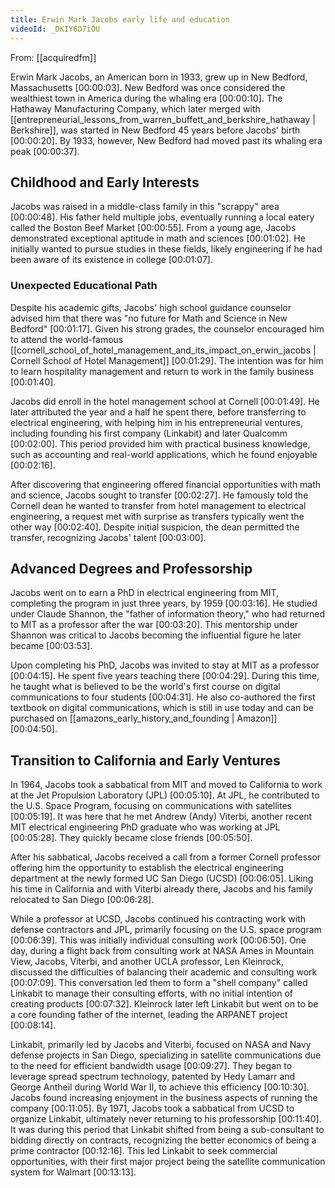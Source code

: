 ```yaml
---
title: Erwin Mark Jacobs early life and education
videoId: _DKIY6D7iOU
---
```


From: [[acquiredfm]] <br/> 

Erwin Mark Jacobs, an American born in 1933, grew up in New Bedford, Massachusetts <a class="yt-timestamp" data-t="00:00:03">[00:00:03]</a>. New Bedford was once considered the wealthiest town in America during the whaling era <a class="yt-timestamp" data-t="00:00:10">[00:00:10]</a>. The Hathaway Manufacturing Company, which later merged with [[entrepreneurial_lessons_from_warren_buffett_and_berkshire_hathaway | Berkshire]], was started in New Bedford 45 years before Jacobs' birth <a class="yt-timestamp" data-t="00:00:20">[00:00:20]</a>. By 1933, however, New Bedford had moved past its whaling era peak <a class="yt-timestamp" data-t="00:00:37">[00:00:37]</a>.

## Childhood and Early Interests

Jacobs was raised in a middle-class family in this "scrappy" area <a class="yt-timestamp" data-t="00:00:48">[00:00:48]</a>. His father held multiple jobs, eventually running a local eatery called the Boston Beef Market <a class="yt-timestamp" data-t="00:00:55">[00:00:55]</a>. From a young age, Jacobs demonstrated exceptional aptitude in math and sciences <a class="yt-timestamp" data-t="00:01:02">[00:01:02]</a>. He initially wanted to pursue studies in these fields, likely engineering if he had been aware of its existence in college <a class="yt-timestamp" data-t="00:01:07">[00:01:07]</a>.

### Unexpected Educational Path

Despite his academic gifts, Jacobs' high school guidance counselor advised him that there was "no future for Math and Science in New Bedford" <a class="yt-timestamp" data-t="00:01:17">[00:01:17]</a>. Given his strong grades, the counselor encouraged him to attend the world-famous [[cornell_school_of_hotel_management_and_its_impact_on_erwin_jacobs | Cornell School of Hotel Management]] <a class="yt-timestamp" data-t="00:01:29">[00:01:29]</a>. The intention was for him to learn hospitality management and return to work in the family business <a class="yt-timestamp" data-t="00:01:40">[00:01:40]</a>.

Jacobs did enroll in the hotel management school at Cornell <a class="yt-timestamp" data-t="00:01:49">[00:01:49]</a>. He later attributed the year and a half he spent there, before transferring to electrical engineering, with helping him in his entrepreneurial ventures, including founding his first company (Linkabit) and later Qualcomm <a class="yt-timestamp" data-t="00:02:00">[00:02:00]</a>. This period provided him with practical business knowledge, such as accounting and real-world applications, which he found enjoyable <a class="yt-timestamp" data-t="00:02:16">[00:02:16]</a>.

After discovering that engineering offered financial opportunities with math and science, Jacobs sought to transfer <a class="yt-timestamp" data-t="00:02:27">[00:02:27]</a>. He famously told the Cornell dean he wanted to transfer from hotel management to electrical engineering, a request met with surprise as transfers typically went the other way <a class="yt-timestamp" data-t="00:02:40">[00:02:40]</a>. Despite initial suspicion, the dean permitted the transfer, recognizing Jacobs' talent <a class="yt-timestamp" data-t="00:03:00">[00:03:00]</a>.

## Advanced Degrees and Professorship

Jacobs went on to earn a PhD in electrical engineering from MIT, completing the program in just three years, by 1959 <a class="yt-timestamp" data-t="00:03:16">[00:03:16]</a>. He studied under Claude Shannon, the "father of information theory," who had returned to MIT as a professor after the war <a class="yt-timestamp" data-t="00:03:20">[00:03:20]</a>. This mentorship under Shannon was critical to Jacobs becoming the influential figure he later became <a class="yt-timestamp" data-t="00:03:53">[00:03:53]</a>.

Upon completing his PhD, Jacobs was invited to stay at MIT as a professor <a class="yt-timestamp" data-t="00:04:15">[00:04:15]</a>. He spent five years teaching there <a class="yt-timestamp" data-t="00:04:29">[00:04:29]</a>. During this time, he taught what is believed to be the world's first course on digital communications to four students <a class="yt-timestamp" data-t="00:04:31">[00:04:31]</a>. He also co-authored the first textbook on digital communications, which is still in use today and can be purchased on [[amazons_early_history_and_founding | Amazon]] <a class="yt-timestamp" data-t="00:04:50">[00:04:50]</a>.

## Transition to California and Early Ventures

In 1964, Jacobs took a sabbatical from MIT and moved to California to work at the Jet Propulsion Laboratory (JPL) <a class="yt-timestamp" data-t="00:05:10">[00:05:10]</a>. At JPL, he contributed to the U.S. Space Program, focusing on communications with satellites <a class="yt-timestamp" data-t="00:05:19">[00:05:19]</a>. It was here that he met Andrew (Andy) Viterbi, another recent MIT electrical engineering PhD graduate who was working at JPL <a class="yt-timestamp" data-t="00:05:28">[00:05:28]</a>. They quickly became close friends <a class="yt-timestamp" data-t="00:05:50">[00:05:50]</a>.

After his sabbatical, Jacobs received a call from a former Cornell professor offering him the opportunity to establish the electrical engineering department at the newly formed UC San Diego (UCSD) <a class="yt-timestamp" data-t="00:06:05">[00:06:05]</a>. Liking his time in California and with Viterbi already there, Jacobs and his family relocated to San Diego <a class="yt-timestamp" data-t="00:06:28">[00:06:28]</a>.

While a professor at UCSD, Jacobs continued his contracting work with defense contractors and JPL, primarily focusing on the U.S. space program <a class="yt-timestamp" data-t="00:06:39">[00:06:39]</a>. This was initially individual consulting work <a class="yt-timestamp" data-t="00:06:50">[00:06:50]</a>. One day, during a flight back from consulting work at NASA Ames in Mountain View, Jacobs, Viterbi, and another UCLA professor, Len Kleinrock, discussed the difficulties of balancing their academic and consulting work <a class="yt-timestamp" data-t="00:07:09">[00:07:09]</a>. This conversation led them to form a "shell company" called Linkabit to manage their consulting efforts, with no initial intention of creating products <a class="yt-timestamp" data-t="00:07:32">[00:07:32]</a>. Kleinrock later left Linkabit but went on to be a core founding father of the internet, leading the ARPANET project <a class="yt-timestamp" data-t="00:08:14">[00:08:14]</a>.

Linkabit, primarily led by Jacobs and Viterbi, focused on NASA and Navy defense projects in San Diego, specializing in satellite communications due to the need for efficient bandwidth usage <a class="yt-timestamp" data-t="00:09:27">[00:09:27]</a>. They began to leverage spread spectrum technology, patented by Hedy Lamarr and George Antheil during World War II, to achieve this efficiency <a class="yt-timestamp" data-t="00:10:30">[00:10:30]</a>. Jacobs found increasing enjoyment in the business aspects of running the company <a class="yt-timestamp" data-t="00:11:05">[00:11:05]</a>. By 1971, Jacobs took a sabbatical from UCSD to organize Linkabit, ultimately never returning to his professorship <a class="yt-timestamp" data-t="00:11:40">[00:11:40]</a>. It was during this period that Linkabit shifted from being a sub-consultant to bidding directly on contracts, recognizing the better economics of being a prime contractor <a class="yt-timestamp" data-t="00:12:16">[00:12:16]</a>. This led Linkabit to seek commercial opportunities, with their first major project being the satellite communication system for Walmart <a class="yt-timestamp" data-t="00:13:13">[00:13:13]</a>.